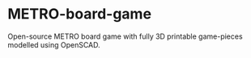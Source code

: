 # METRO-board-game

Open-source METRO board game with fully 3D printable game-pieces modelled using OpenSCAD.

